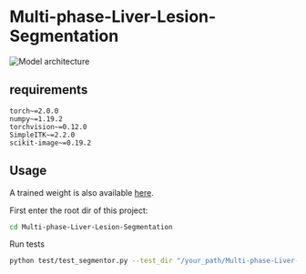 # Multi-phase-Liver-Lesion-Segmentation

![Model architecture](docs/MULLET.svg)

## requirements

```
torch~=2.0.0
numpy~=1.19.2
torchvision~=0.12.0
SimpleITK~=2.2.0
scikit-image~=0.19.2
```

## Usage

A trained weight is also
available [here](https://drive.google.com/file/d/1JJxwhunUES6D3cYH1BzA7elslU0ymlPj/view?usp=sharing).

First enter the root dir of this project:

```sh
cd Multi-phase-Liver-Lesion-Segmentation
```

Run tests

```sh
python test/test_segmentor.py --test_dir "/your_path/Multi-phase-Liver-Lesion-Segmentation/data" --checkpoint_path "/your_path/model.pth" --n_ctx 3 --devices 0 
```
